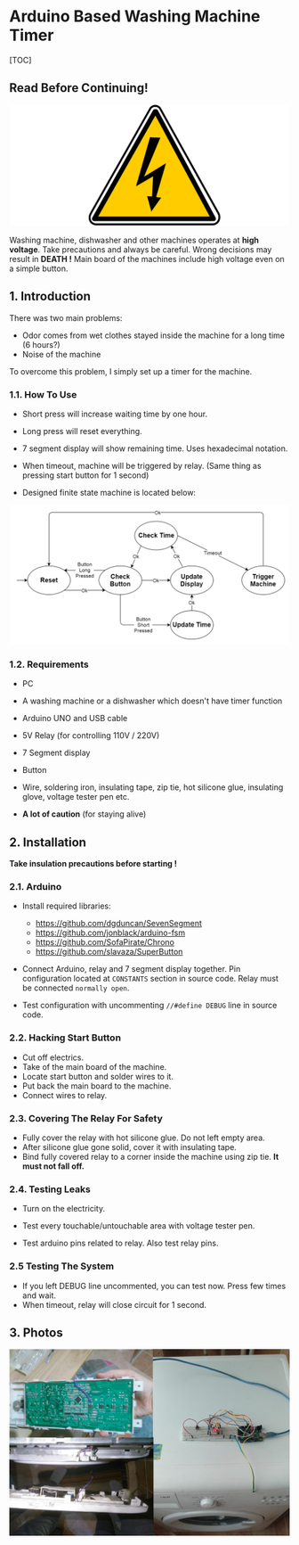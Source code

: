 # Arduino Based Washing Machine Timer

[TOC]

## Read Before Continuing!

![high_voltage](img/high_voltage.png)

Washing machine, dishwasher and other machines operates at **high voltage**. Take precautions and always be careful. Wrong decisions may result in **DEATH !** Main board of the machines include high voltage even on a simple button. 

## 1. Introduction

There was two main problems:

- Odor comes from wet clothes stayed inside the machine for a long time (6 hours?)
- Noise of the machine

To overcome this problem, I simply set up a timer for the machine. 

### 1.1. How To Use

- Short press will increase waiting time by one hour.
- Long press will reset everything.
- 7 segment display will show remaining time. Uses hexadecimal notation.

- When timeout, machine will be triggered by relay. (Same thing as pressing start button for 1 second)
- Designed finite state machine is located below:

![](img/finite_state_machine.png)

### 1.2. Requirements

- PC

- A washing machine or a dishwasher which doesn't have timer function
- Arduino UNO and USB cable
- 5V Relay (for controlling 110V / 220V)
- 7 Segment display
- Button
- Wire, soldering iron, insulating tape, zip tie, hot silicone glue, insulating glove, voltage tester pen etc.
- **A lot of caution** (for staying alive)

## 2. Installation

**Take insulation precautions before starting !**

### 2.1. Arduino

- Install required libraries:
  - https://github.com/dgduncan/SevenSegment
  - https://github.com/jonblack/arduino-fsm
  - https://github.com/SofaPirate/Chrono
  - https://github.com/slavaza/SuperButton

- Connect Arduino, relay and 7 segment display together. Pin configuration located at `CONSTANTS` section in source code. Relay must be connected `normally open`.
- Test configuration with uncommenting `//#define DEBUG` line in source code.

### 2.2. Hacking Start Button

- Cut off electrics.
- Take of the main board of the machine.
- Locate start button and solder wires to it.
- Put back the main board to the machine.
- Connect wires to relay.

### 2.3. Covering The Relay For Safety

- Fully cover the relay with hot silicone glue. Do not left empty area. 
- After silicone glue gone solid, cover it with insulating tape.
- Bind fully covered relay to a corner inside the machine using zip tie. **It must not fall off.**

### 2.4. Testing Leaks

- Turn on the electricity.

- Test every touchable/untouchable area with voltage tester pen. 
- Test arduino pins related to relay. Also test relay pins.

### 2.5 Testing The System

- If you left DEBUG line uncommented, you can test now. Press few times and wait.
- When timeout, relay will close circuit for 1 second.

## 3. Photos

![photos](img/photos.jpg)
